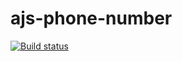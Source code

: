 # ajs-phone-number

[![Build status](https://ci.appveyor.com/api/projects/status/hyumcooqp0s9g6b9?svg=true)](https://ci.appveyor.com/project/Alexandr7944/ajs-phone-number)
